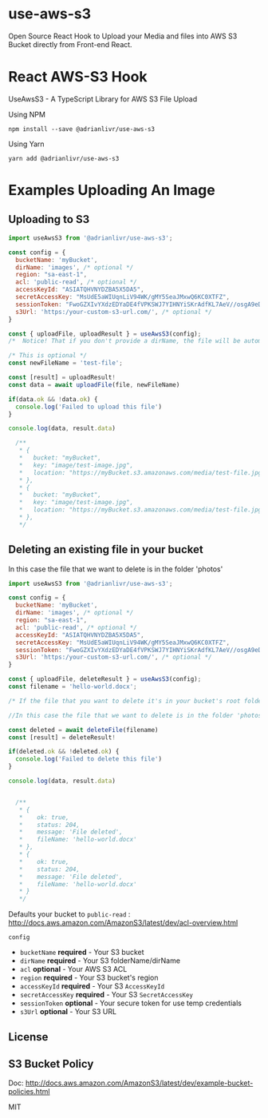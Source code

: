 # use-aws-s3

Open Source React Hook to Upload your Media and files into AWS S3 Bucket directly from Front-end React.

# React AWS-S3 Hook

UseAwsS3 - A TypeScript Library for AWS S3 File Upload

Using NPM

```
npm install --save @adrianlivr/use-aws-s3
```

Using Yarn

```
yarn add @adrianlivr/use-aws-s3
```

# Examples Uploading An Image

## **Uploading to S3**

```js
import useAwsS3 from '@adrianlivr/use-aws-s3';

const config = {
  bucketName: 'myBucket',
  dirName: 'images', /* optional */
  region: "sa-east-1",
  acl: 'public-read', /* optional */
  accessKeyId: "ASIATQHVNYDZBA5X5DA5",
  secretAccessKey: "MsUdE5aWIUqnLiV94WK/gMY5SeaJMxwQ6KC0XTFZ",
  sessionToken: "FwoGZXIvYXdzEDYaDE4fVPKSWJ7YIHNYiSKrAdfKL7AeV//osgA9eD34MZbmdYxus5E4ulBg3F6pfA2LaPfvX7/we2bVV421GO7UJ9GoDyBHBj0TGpwNzy61OvFyCELyKeDdmjhF6s9p/aDYMcLLOJNlQSHHmmPoltGTSVeoUP3QjHBrSWXVKeUAHCswD4OzcuEegolEtXpvIoOMOmUxValLhhYUugMEe4CliQ2tNQ8nEZunA3zNhaaICvT+N0IAj7SsbmrhLyilr6/9BTIt7kni9GwSI+J6by546vkVmdy7PG/YF1YZsW6voU48i9yHwt+tnOR7blVGzh5n" /* optional */
  s3Url: 'https:/your-custom-s3-url.com/', /* optional */
}

const { uploadFile, uploadResult } = useAwsS3(config);
/*  Notice! That if you don't provide a dirName, the file will be automatically uploaded to the root of your bucket */

/* This is optional */
const newFileName = 'test-file';

const [result] = uploadResult!
const data = await uploadFile(file, newFileName)

if(data.ok && !data.ok) {
  console.log('Failed to upload this file')
}

console.log(data, result.data)

  /**
   * {
   *   bucket: "myBucket",
   *   key: "image/test-image.jpg",
   *   location: "https://myBucket.s3.amazonaws.com/media/test-file.jpg"
   * },
   * {
   *   bucket: "myBucket",
   *   key: "image/test-image.jpg",
   *   location: "https://myBucket.s3.amazonaws.com/media/test-file.jpg"
   * },
   */
```

## **Deleting an existing file in your bucket**

In this case the file that we want to delete is in the folder 'photos'

```js
import useAwsS3 from '@adrianlivr/use-aws-s3';

const config = {
  bucketName: 'myBucket',
  dirName: 'images', /* optional */
  region: "sa-east-1",
  acl: 'public-read', /* optional */
  accessKeyId: "ASIATQHVNYDZBA5X5DA5",
  secretAccessKey: "MsUdE5aWIUqnLiV94WK/gMY5SeaJMxwQ6KC0XTFZ",
  sessionToken: "FwoGZXIvYXdzEDYaDE4fVPKSWJ7YIHNYiSKrAdfKL7AeV//osgA9eD34MZbmdYxus5E4ulBg3F6pfA2LaPfvX7/we2bVV421GO7UJ9GoDyBHBj0TGpwNzy61OvFyCELyKeDdmjhF6s9p/aDYMcLLOJNlQSHHmmPoltGTSVeoUP3QjHBrSWXVKeUAHCswD4OzcuEegolEtXpvIoOMOmUxValLhhYUugMEe4CliQ2tNQ8nEZunA3zNhaaICvT+N0IAj7SsbmrhLyilr6/9BTIt7kni9GwSI+J6by546vkVmdy7PG/YF1YZsW6voU48i9yHwt+tnOR7blVGzh5n" /* optional */
  s3Url: 'https:/your-custom-s3-url.com/', /* optional */
}

const { uploadFile, deleteResult } = useAwsS3(config);
const filename = 'hello-world.docx';

/* If the file that you want to delete it's in your bucket's root folder, don't provide any dirName in the config object */

//In this case the file that we want to delete is in the folder 'photos' that we referred in the config object as the dirName

const deleted = await deleteFile(filename)
const [result] = deleteResult!

if(deleted.ok && !deleted.ok) {
  console.log('Failed to delete this file')
}

console.log(data, result.data)


  /**
   * {
   *    ok: true,
   *    status: 204,
   *    message: 'File deleted',
   *    fileName: 'hello-world.docx'
   * },
   * {
   *    ok: true,
   *    status: 204,
   *    message: 'File deleted',
   *    fileName: 'hello-world.docx'
   * }
   */
```

Defaults your bucket to `public-read` : http://docs.aws.amazon.com/AmazonS3/latest/dev/acl-overview.html

`config`

- `bucketName` **required** - Your S3 bucket
- `dirName` **required** - Your S3 folderName/dirName
- `acl` **optional** - Your AWS S3 ACL
- `region` **required** - Your S3 bucket's region
- `accessKeyId` **required** - Your S3 `AccessKeyId`
- `secretAccessKey` **required** - Your S3 `SecretAccessKey`
- `sessionToken` **optional** - Your secure token for use temp credentials
- `s3Url` **optional** - Your S3 URL

## License

## **S3 Bucket Policy**

Doc: http://docs.aws.amazon.com/AmazonS3/latest/dev/example-bucket-policies.html

MIT
